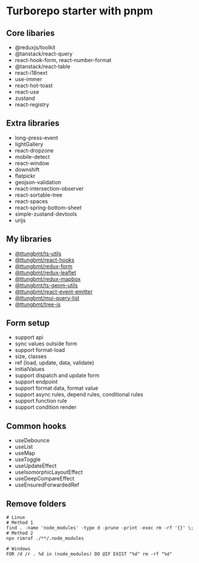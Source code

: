 # Turborepo starter with pnpm

## Core libaries
- @reduxjs/toolkit
- @tanstack/react-query
- react-hook-form, react-number-format
- @tanstack/react-table
- react-i18next
- use-immer
- react-hot-toast
- react-use
- zustand
- react-registry

## Extra libraries
- long-press-event
- lightGallery
- react-dropzone
- mobile-detect
- react-window
- downshift
- flatpickr
- geojson-validation
- react-intersection-observer
- react-sortable-tree
- react-spaces
- react-spring-bottom-sheet
- simple-zustand-devtools
- urijs

## My libraries
- [@ttungbmt/ts-utils]()
- [@ttungbmt/react-hooks]()
- [@ttungbmt/redux-form]()
- [@ttungbmt/redux-leaflet]()
- [@ttungbmt/redux-mapbox]()
- [@ttungbmt/ts-geom-utils]()
- [@ttungbmt/react-event-emitter]()
- [@ttungbmt/mui-query-list]()
- [@ttungbmt/tree-js]()

## Form setup
- support api
- sync values outside form
- support format-load
- size, classes
- ref (load, update, data, validate)
- initialValues
- support dispatch and update form
- support endpoint
- support format data, format value
- support async rules, depend rules, conditional rules
- support function rule
- support condition render

## Common hooks
- useDebounce
- useList
- useMap
- useToggle
- useUpdateEffect
- useIsomorphicLayoutEffect
- useDeepCompareEffect
- useEnsuredForwardedRef

## Remove folders

```shell
# Linux
# Method 1
find . -name 'node_modules' -type d -prune -print -exec rm -rf '{}' \;
# Method 2
npx rimraf ./**/.node_modules

# Windows
FOR /d /r . %d in (node_modules) DO @IF EXIST "%d" rm -rf "%d"

```